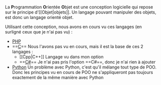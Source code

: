 La **P**rogrammation **O**rientée **O**bjet est une conception logicielle qui repose sur le principe d'[[Objet|objets]].
Un langage pouvant manipuler des objets, est donc un langage orienté objet.

Utilisant cette conception, nous avons en cours vu ces langages (en surligné ceux que je n'ai pas vu) :
- <u>PHP</u>
- ==<u>C</u>==
  Nous l'avons pas vu en cours, mais il est la base de ces 2 langages :
	- [[Cpp|C++]]
	  Langage vu dans mon option
	- ==<u>C#</u>==
	  Je n'ai pas pris l'option ==C#==, donc je n'ai rien à ajouter
- <u>Python</u>
  Un problème avec Python, c'est qu'il mélange tout type de POO. Donc les principes vu en cours de POO ne s'appliqueront pas toujours exactement de la même manière avec Python
